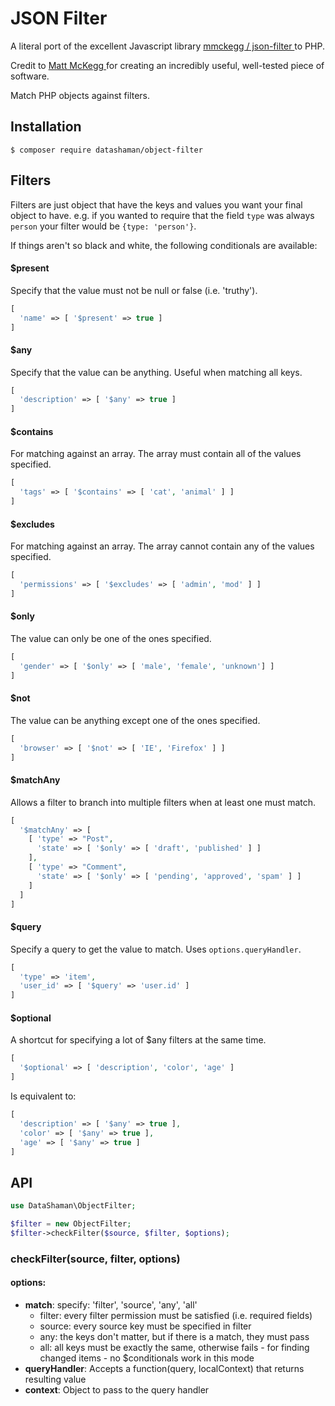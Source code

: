 JSON Filter
===

A literal port of the excellent Javascript library [ mmckegg / json-filter ](https://github.com/mmckegg/json-filter) to PHP.

Credit to [ Matt McKegg ](https://github.com/mmckegg) for creating an incredibly useful, well-tested piece of software.

Match PHP objects against filters.

## Installation

```shell
$ composer require datashaman/object-filter
```

## Filters

Filters are just object that have the keys and values you want your final object to have. e.g. if you wanted to require that the field `type` was always `person` your filter would be `{type: 'person'}`. 

If things aren't so black and white, the following conditionals are available:

#### $present

Specify that the value must not be null or false (i.e. 'truthy'). 

```php
[
  'name' => [ '$present' => true ]
]
```

#### $any

Specify that the value can be anything. Useful when matching all keys.

```php
[
  'description' => [ '$any' => true ]
]
```

#### $contains

For matching against an array. The array must contain all of the values specified.

```php
[
  'tags' => [ '$contains' => [ 'cat', 'animal' ] ]
]
```

#### $excludes

For matching against an array. The array cannot contain any of the values specified.

```php
[
  'permissions' => [ '$excludes' => [ 'admin', 'mod' ] ]
]
```

#### $only

The value can only be one of the ones specified.

```php
[
  'gender' => [ '$only' => [ 'male', 'female', 'unknown'] ]
]
```

#### $not

The value can be anything except one of the ones specified.

```php
[
  'browser' => [ '$not' => [ 'IE', 'Firefox' ] ]
]
```

#### $matchAny

Allows a filter to branch into multiple filters when at least one must match.

```php
[
  '$matchAny' => [
    [ 'type' => "Post",
      'state' => [ '$only' => [ 'draft', 'published' ] ]
    ],
    [ 'type' => "Comment",
      'state' => [ '$only' => [ 'pending', 'approved', 'spam' ] ]
    ]
  ]
]
```

#### $query

Specify a query to get the value to match. Uses `options.queryHandler`.

```php
[
  'type' => 'item',
  'user_id' => [ '$query' => 'user.id' ]
]
```

#### $optional

A shortcut for specifying a lot of $any filters at the same time.

```php
[
  '$optional' => [ 'description', 'color', 'age' ]
]
```

Is equivalent to:

```php
[
  'description' => [ '$any' => true ],
  'color' => [ '$any' => true ],
  'age' => [ '$any' => true ]
]
```

## API

```php
use DataShaman\ObjectFilter;

$filter = new ObjectFilter;
$filter->checkFilter($source, $filter, $options);
```

### checkFilter(source, filter, options)

#### options:

- **match**: specify: 'filter', 'source', 'any', 'all'
  - filter: every filter permission must be satisfied (i.e. required fields)
  - source: every source key must be specified in filter
  - any: the keys don't matter, but if there is a match, they must pass
  - all: all keys must be exactly the same, otherwise fails - for finding changed items - no $conditionals work in this mode
- **queryHandler**: Accepts a function(query, localContext) that returns resulting value
- **context**: Object to pass to the query handler
